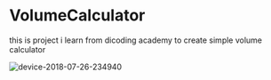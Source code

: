 # VolumeCalculator
this is project i learn from dicoding academy to create  simple volume calculator 

![device-2018-07-26-234940](https://user-images.githubusercontent.com/31538507/43306383-c4240b70-912f-11e8-9694-0e5fa3a6bc1f.png)

